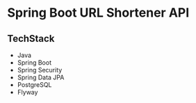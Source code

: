 # Spring Boot URL Shortener API

## TechStack
* Java
* Spring Boot
* Spring Security
* Spring Data JPA
* PostgreSQL
* Flyway

